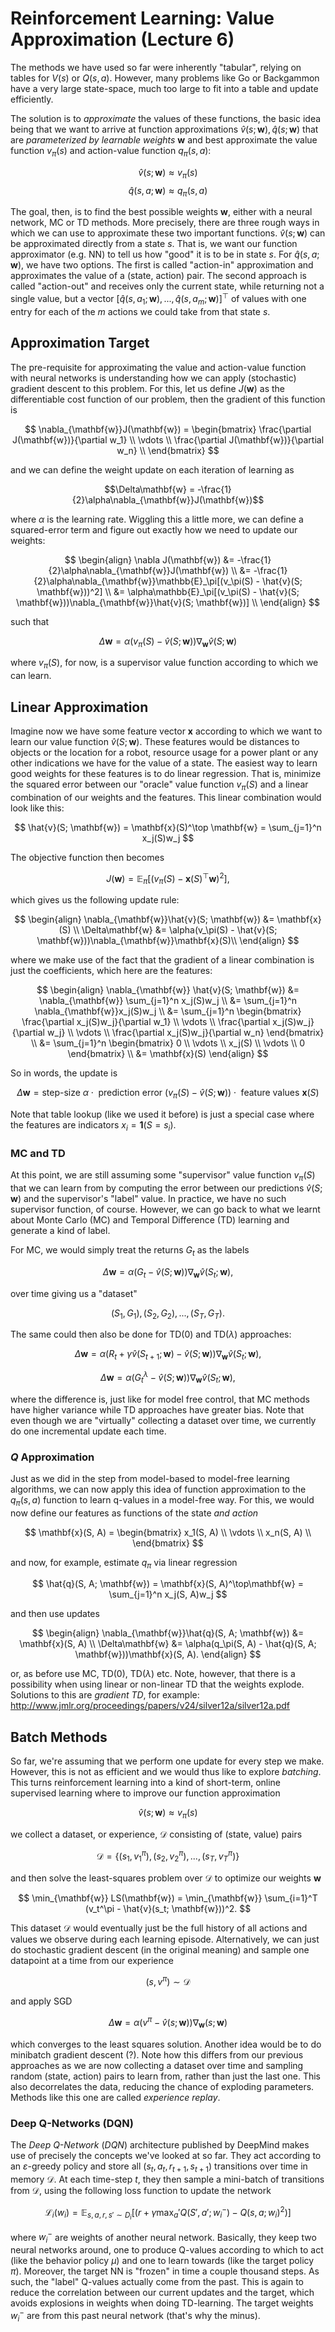 # Reinforcement Learning: Value Approximation (Lecture 6)

The methods we have used so far were inherently "tabular", relying on tables for
$V(s)$ or $Q(s, a)$. However, many problems like Go or Backgammon have a very
large state-space, much too large to fit into a table and update efficiently.

The solution is to *approximate* the values of these functions, the basic idea
being that we want to arrive at function approximations $\hat{v}(s; \mathbf{w}),
\hat{q}(s; \mathbf{w})$ that are *parameterized by learnable weights*
$\mathbf{w}$ and best approximate the value function $v_\pi(s)$ and action-value function $q_\pi(s, a)$:

$$\hat{v}(s; \mathbf{w}) \approx v_\pi(s)$$
$$\hat{q}(s, a;\mathbf{w}) \approx q_\pi(s, a)$$

The goal, then, is to find the best possible weights $\mathbf{w}$, either with a
neural network, MC or TD methods. More precisely, there are three rough ways in
which we can use to approximate these two important functions. $\hat{v}(s;
\mathbf{w})$ can be approximated directly from a state $s$. That is, we want our
function approximator (e.g. NN) to tell us how "good" it is to be in state $s$.
For $\hat{q}(s, a; \mathbf{w})$, we have two options. The first is called
"action-in" approximation and approximates the value of a $(\text{state,
action})$ pair. The second approach is called "action-out" and receives only the
current state, while returning not a single value, but a vector $[\hat{q}(s,
a_1; \mathbf{w}), ..., \hat{q}(s, a_m; \mathbf{w})]^\top$ of values with one
entry for each of the $m$ actions we could take from that state $s$.

## Approximation Target

The pre-requisite for approximating the value and action-value function with
neural networks is understanding how we can apply (stochastic) gradient descent
to this problem. For this, let us define $J(\mathbf{w})$ as the differentiable
cost function of our problem, then the gradient of this function is

$$
\nabla_{\mathbf{w}}J(\mathbf{w}) =
\begin{bmatrix}
  \frac{\partial J(\mathbf{w})}{\partial w_1} \\
  \vdots \\
  \frac{\partial J(\mathbf{w})}{\partial w_n} \\
\end{bmatrix}
$$

and we can define the weight update on each iteration of learning as

$$\Delta\mathbf{w} = -\frac{1}{2}\alpha\nabla_{\mathbf{w}}J(\mathbf{w})$$

where $\alpha$ is the learning rate. Wiggling this a little more, we can define
a squared-error term and figure out exactly how we need to update our weights:

$$
\begin{align}
\nabla J(\mathbf{w}) &= -\frac{1}{2}\alpha\nabla_{\mathbf{w}}J(\mathbf{w}) \\
&= -\frac{1}{2}\alpha\nabla_{\mathbf{w}}\mathbb{E}_\pi[(v_\pi(S) - \hat{v}(S; \mathbf{w}))^2] \\
&= \alpha\mathbb{E}_\pi[(v_\pi(S) - \hat{v}(S; \mathbf{w}))\nabla_{\mathbf{w}}\hat{v}(S; \mathbf{w})] \\
\end{align}
$$

such that

$$
\Delta\mathbf{w} = \alpha(v_\pi(S) - \hat{v}(S; \mathbf{w}))\nabla_{\mathbf{w}}\hat{v}(S; \mathbf{w})
$$

where $v_\pi(S)$, for now, is a supervisor value function according to which we
can learn.

## Linear Approximation

Imagine now we have some feature vector $\mathbf{x}$ according to which we want
to learn our value function $\hat{v}(S; \mathbf{w})$. These features would be
distances to objects or the location for a robot, resource usage for a power
plant or any other indications we have for the value of a state. The easiest way
to learn good weights for these features is to do linear regression. That is,
minimize the squared error between our "oracle" value function $v_\pi(S)$ and a
linear combination of our weights and the features. This linear combination
would look like this:

$$
\hat{v}(S; \mathbf{w}) = \mathbf{x}(S)^\top \mathbf{w} = \sum_{j=1}^n x_j(S)w_j
$$

The objective function then becomes

$$J(\mathbf{w}) = \mathbb{E}_\pi[(v_\pi(S) - \mathbf{x}(S)^\top \mathbf{w})^2],$$

which gives us the following update rule:

$$
\begin{align}
\nabla_{\mathbf{w}}\hat{v}(S; \mathbf{w}) &= \mathbf{x}(S) \\
\Delta\mathbf{w} &= \alpha(v_\pi(S) - \hat{v}(S; \mathbf{w}))\nabla_{\mathbf{w}}\mathbf{x}(S)\\
\end{align}
$$

where we make use of the fact that the gradient of a linear combination is just
the coefficients, which here are the features:

$$
\begin{align}
\nabla_{\mathbf{w}} \hat{v}(S; \mathbf{w}) &= \nabla_{\mathbf{w}} \sum_{j=1}^n x_j(S)w_j \\
 &= \sum_{j=1}^n \nabla_{\mathbf{w}}x_j(S)w_j \\
 &= \sum_{j=1}^n \begin{bmatrix}
  \frac{\partial x_j(S)w_j}{\partial w_1} \\ \vdots \\ \frac{\partial x_j(S)w_j}{\partial w_j} \\ \vdots \\ \frac{\partial x_j(S)w_j}{\partial w_n}
\end{bmatrix} \\
 &= \sum_{j=1}^n \begin{bmatrix}
  0 \\ \vdots \\ x_j(S) \\ \vdots \\ 0
\end{bmatrix} \\
&= \mathbf{x}(S)
\end{align}
$$

So in words, the update is

$$
\Delta\mathbf{w} = \text{step-size } \alpha \cdot \text{ prediction error } (v_\pi(S) - \hat{v}(S; \mathbf{w})) \cdot \text { feature values } \mathbf{x}(S)
$$

Note that table lookup (like we used it before) is just a special case where the
features are indicators $x_i = \mathbf{1}(S = s_i)$.

### MC and TD

At  this point, we are still assuming some "supervisor" value function
$v_\pi(S)$ that we can learn from by computing the error between our predictions
$\hat{v}(S; \mathbf{w})$ and the supervisor's "label" value. In practice, we
have no such supervisor function, of course. However, we can go back to what we
learnt about Monte Carlo (MC) and Temporal Difference (TD) learning and generate
a kind of label.

For MC, we would simply treat the returns $G_t$ as the labels

$$
\Delta\mathbf{w} = \alpha(G_t - \hat{v}(S; \mathbf{w}))\nabla_{\mathbf{w}}\hat{v}(S_t; \mathbf{w}),
$$

over time giving us a "dataset"

$$(S_1, G_1), (S_2, G_2), ..., (S_T, G_T).$$

The same could then also be done for TD(0) and TD($\lambda$) approaches:

$$
\Delta\mathbf{w} = \alpha(R_t + \gamma\hat{v}(S_{t+1}; \mathbf{w}) - \hat{v}(S; \mathbf{w}))\nabla_{\mathbf{w}}\hat{v}(S_t; \mathbf{w}),
$$

$$
\Delta\mathbf{w} = \alpha(G_t^{\lambda} - \hat{v}(S; \mathbf{w}))\nabla_{\mathbf{w}}\hat{v}(S_t; \mathbf{w}),
$$

where the difference is, just like for model free control, that MC methods have
higher variance while TD approaches have greater bias. Note that even though we
are "virtually" collecting a dataset over time, we currently do one incremental
update each time.

### $Q$ Approximation

Just as we did in the step from model-based to model-free learning algorithms,
we can now apply this idea of function approximation to the $q_\pi(s, a)$ function
to learn q-values in a model-free way. For this, we would now define our
features as functions of the state *and action*

$$
\mathbf{x}(S, A) =
\begin{bmatrix}
  x_1(S, A) \\
  \vdots \\
  x_n(S, A) \\
\end{bmatrix}
$$

and now, for example, estimate $q_\pi$ via linear regression

$$
\hat{q}(S, A; \mathbf{w}) = \mathbf{x}(S, A)^\top\mathbf{w} = \sum_{j=1}^n x_j(S, A)w_j
$$

and then use updates

$$
\begin{align}
\nabla_{\mathbf{w}}\hat{q}(S, A; \mathbf{w}) &= \mathbf{x}(S, A) \\
\Delta\mathbf{w} &= \alpha(q_\pi(S, A) - \hat{q}(S, A; \mathbf{w}))\mathbf{x}(S, A).
\end{align}
$$

or, as before use MC, TD(0), TD($\lambda$) etc. Note, however, that there is a
possibility when using linear or non-linear TD that the weights explode.
Solutions to this are *gradient TD*, for example: http://www.jmlr.org/proceedings/papers/v24/silver12a/silver12a.pdf

## Batch Methods

So far, we're assuming that we perform one update for every step we make.
However, this is not as efficient and we would thus like to explore *batching*.
This turns reinforcement learning into a kind of short-term, online supervised
learning where to improve our function approximation

$$\hat{v}(s; \mathbf{w}) \approx v_\pi(s)$$

we collect a dataset, or experience, $\mathcal{D}$ consisting of $(\text{state, value})$ pairs

$$
\mathcal{D} = \{(s_1, v_1^\pi), (s_2, v_2^\pi), ..., (s_T, v_T^\pi)\}
$$

and then solve the least-squares problem over $\mathcal{D}$ to optimize our
weights $\mathbf{w}$

$$
\min_{\mathbf{w}} LS(\mathbf{w}) = \min_{\mathbf{w}} \sum_{i=1}^T (v_t^\pi - \hat{v}(s_t; \mathbf{w}))^2.
$$

This dataset $\mathcal{D}$ would eventually just be the full history of all
actions and values we observe during each learning episode. Alternatively, we
can just do stochastic gradient descent (in the original meaning) and sample one
datapoint at a time from our experience

$$(s, v^\pi) \sim \mathcal{D}$$

and apply SGD

$$
\Delta\mathbf{w} = \alpha(v^\pi - \hat{v}(s; \mathbf{w}))\nabla_{\mathbf{w}}(s; \mathbf{w})
$$

which converges to the least squares solution. Another idea would be to do
minibatch gradient descent (?). Note how this differs from our previous
approaches as we are now collecting a dataset over time and sampling random
$(\text{state, action})$ pairs to learn from, rather than just the last one.
This also decorrelates the data, reducing the chance of exploding parameters.
Methods like this one are called *experience replay*.

### Deep Q-Networks (DQN)

The *Deep Q-Network* (*DQN*) architecture published by DeepMind makes use of
precisely the concepts we've looked at so far. They act according to an
$\varepsilon$-greedy policy and store all $(s_t, a_t, r_{t+1}, s_{t+1})$
transitions over time in memory $\mathcal{D}$. At each time-step $t$, they then
sample a mini-batch of transitions from $\mathcal{D}$, using the following loss
function to update the network

$$
\mathcal{L}_i(w_i) = \mathbb{E}_{s,a,r,s'\sim D_i}
\left[\left(r + \gamma \max_a' Q(S', a'; w_i^-) - Q(s, a; w_i)^2\right)\right]
$$

where $w_i^-$ are weights of another neural network. Basically, they keep two
neural networks around, one to produce Q-values according to which to act (like
the behavior policy $\mu$) and one to learn towards (like the target policy
$\pi$). Moreover, the target NN is "frozen" in time a couple thousand steps. As
such, the "label" Q-values actually come from the past. This is again to reduce
the correlation between our current updates and the target, which avoids
explosions in weights when doing TD-learning. The target weights $w_i^-$ are
from this past neural network (that's why the minus).
